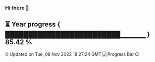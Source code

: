 ### Hi there 👋
⏳ Year progress { █████████████████████████▁▁▁▁▁ } 85.42 %
---
⏰ Updated on Tue, 08 Nov 2022 18:27:24 GMT
![Progress Bar CI](https://github.com/liununu/liununu/workflows/Progress%20Bar%20CI/badge.svg)

